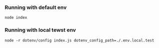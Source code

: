 ### Running with default env
```
node index
```

### Running with local tewst env
```
node -r dotenv/config index.js dotenv_config_path=./.env.local.test
```